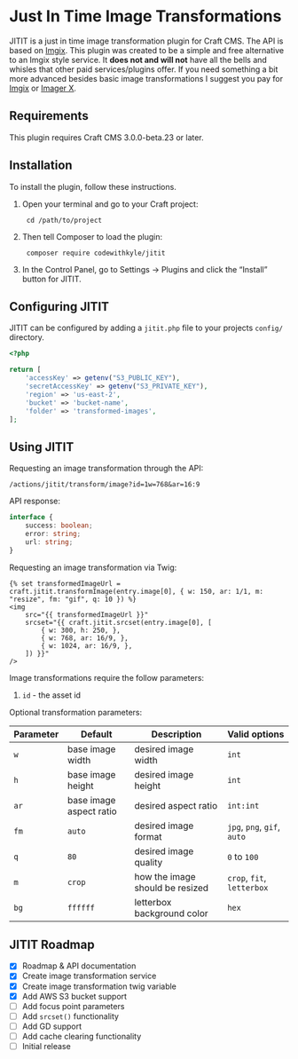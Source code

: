 # Just In Time Image Transformations

JITIT is a just in time image transformation plugin for Craft CMS. The API is based on [Imgix](https://docs.imgix.com/apis/url). This plugin was created to be a simple and free alternative to an Imgix style service. It **does not and will not** have all the bells and whisles that other paid services/plugins offer. If you need something a bit more advanced besides basic image transformations I suggest you pay for [Imgix](https://www.imgix.com/pricing) or [Imager X](https://plugins.craftcms.com/imager-x).

## Requirements

This plugin requires Craft CMS 3.0.0-beta.23 or later.

## Installation

To install the plugin, follow these instructions.

1. Open your terminal and go to your Craft project:

        cd /path/to/project

2. Then tell Composer to load the plugin:

        composer require codewithkyle/jitit

3. In the Control Panel, go to Settings → Plugins and click the “Install” button for JITIT.

## Configuring JITIT

JITIT can be configured by adding a `jitit.php` file to your projects `config/` directory.

```php
<?php

return [
    'accessKey' => getenv("S3_PUBLIC_KEY"),
    'secretAccessKey' => getenv("S3_PRIVATE_KEY"),
    'region' => 'us-east-2',
    'bucket' => 'bucket-name',
    'folder' => 'transformed-images',
];
```

## Using JITIT

Requesting an image transformation through the API:

```
/actions/jitit/transform/image?id=1w=768&ar=16:9
```

API response:

```typescript
interface {
    success: boolean;
    error: string;
    url: string;
}
```

Requesting an image transformation via Twig:

```twig
{% set transformedImageUrl = craft.jitit.transformImage(entry.image[0], { w: 150, ar: 1/1, m: "resize", fm: "gif", q: 10 }) %}
<img 
    src="{{ transformedImageUrl }}" 
    srcset="{{ craft.jitit.srcset(entry.image[0], [
        { w: 300, h: 250, },
        { w: 768, ar: 16/9, },
        { w: 1024, ar: 16/9, },
    ]) }}" 
/>
```

Image transformations require the follow parameters:

1. `id` - the asset id

Optional transformation parameters:

| Parameter     | Default                  | Description                     | Valid options                       |
| ------------- | ------------------------ | ------------------------------- | ----------------------------------- |
| `w`           | base image width         | desired image width             | `int`                               |
| `h`           | base image height        | desired image height            | `int`                               |
| `ar`          | base image aspect ratio  | desired aspect ratio            | `int:int`                           |
| `fm`          | `auto`                   | desired image format            | `jpg`, `png`, `gif`, `auto`         |
| `q`           | `80`                     | desired image quality           | `0` to `100`                        |
| `m`           | `crop`                   | how the image should be resized | `crop`, `fit`, `letterbox`          |
| `bg`          | `ffffff`                 | letterbox background color      | `hex`                               |

## JITIT Roadmap

- [x] Roadmap & API documentation
- [x] Create image transformation service
- [x] Create image transformation twig variable
- [x] Add AWS S3 bucket support
- [ ] Add focus point parameters
- [ ] Add `srcset()` functionality
- [ ] Add GD support
- [ ] Add cache clearing functionality
- [ ] Initial release
